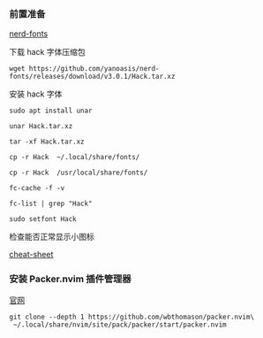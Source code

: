 ### 前置准备

[nerd-fonts](https://github.com/ryanoasis/nerd-fonts#option-2-release-archive-download)

下载 hack 字体压缩包

    wget https://github.com/yanoasis/nerd-fonts/releases/download/v3.0.1/Hack.tar.xz

安装 hack 字体

    sudo apt install unar

    unar Hack.tar.xz

    tar -xf Hack.tar.xz

    cp -r Hack  ~/.local/share/fonts/

    cp -r Hack  /usr/local/share/fonts/

    fc-cache -f -v

    fc-list | grep "Hack"

    sudo setfont Hack

检查能否正常显示小图标

[cheat-sheet](https://www.nerdfonts.com/cheat-sheet)


### 安装 Packer.nvim 插件管理器

[官网](https://github.com/wbthomason/packer.nvim)

    git clone --depth 1 https://github.com/wbthomason/packer.nvim\
     ~/.local/share/nvim/site/pack/packer/start/packer.nvim
